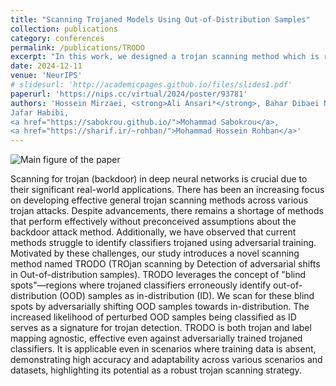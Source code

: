 ```yaml
---
title: "Scanning Trojaned Models Using Out-of-Distribution Samples"
collection: publications
category: conferences
permalink: /publications/TRODO
excerpt: "In this work, we designed a trojan scanning method which is robust in various aspects, including trojan attack type, label mapping, and adversarial robustness of the classifier. We further propose a version of our work which requires no access samples from the model's training distribution."
date: 2024-12-11
venue: 'NeurIPS'
# slidesurl: 'http://academicpages.github.io/files/slides1.pdf'
paperurl: 'https://nips.cc/virtual/2024/poster/93781'
authors: 'Hossein Mirzaei, <strong>Ali Ansari*</strong>, Bahar Dibaei Nia*, Mojtaba Nafez, Moein Madadi, Sepehr Rezaee, Zeinab Sadat Taghavi, Arad Maleki, Kian Shamsaie, Mahdi Hajialilue,
Jafar Habibi,
<a href="https://sabokrou.github.io/">Mohammad Sabokrou</a>,
<a href="https://sharif.ir/~rohban/">Mohammad Hossein Rohban</a>'
---
```


![Main figure of the paper](../images/trodo_figure.jpg)

Scanning for trojan (backdoor) in deep neural networks is crucial due to their significant real-world applications. There has been an increasing focus on developing effective general trojan scanning methods across various trojan attacks. Despite advancements, there remains a shortage of methods that perform effectively without preconceived assumptions about the backdoor attack method. Additionally, we have observed that current methods struggle to identify classifiers trojaned using adversarial training. Motivated by these challenges, our study introduces a novel scanning method named TRODO (TROjan scanning by Detection of adversarial shifts in Out-of-distribution samples). TRODO leverages the concept of "blind spots"—regions where trojaned classifiers erroneously identify out-of-distribution (OOD) samples as in-distribution (ID). We scan for these blind spots by adversarially shifting OOD samples towards in-distribution. The increased likelihood of perturbed OOD samples being classified as ID serves as a signature for trojan detection. TRODO is both trojan and label mapping agnostic, effective even against adversarially trained trojaned classifiers. It is applicable even in scenarios where training data is absent, demonstrating high accuracy and adaptability across various scenarios and datasets, highlighting its potential as a robust trojan scanning strategy.